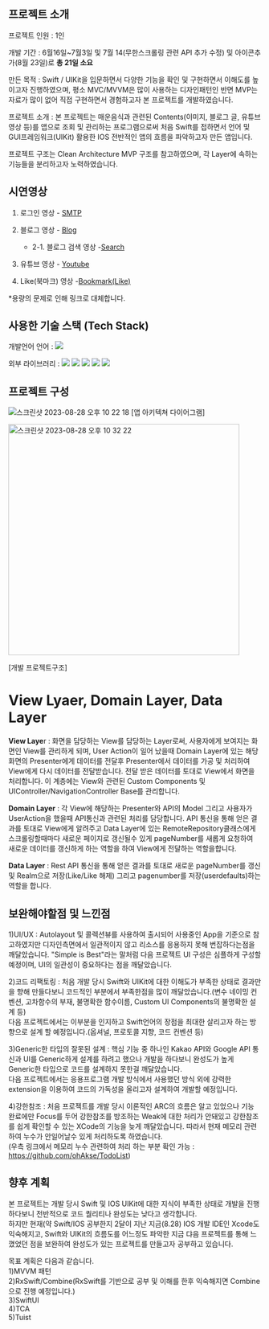 ## 프로젝트 소개
프로젝트 인원 : 1인  

개발 기간 : 6월16일~7월3일 및 7월 14(무한스크롤링 관련 API 추가 수정) 및 아이콘추가(8월 23일)로 **총 21일 소요**  

만든 목적 : Swift / UIKit을 입문하면서 다양한 기능을 확인 및 구현하면서 이해도를 높이고자 진행하였으며, 평소 MVC/MVVM은 많이 사용하는 디자인패턴인 반면 MVP는 자료가 많이 없어 직접 구현하면서 경험하고자 본 프로젝트를 개발하였습니다.  

프로젝트 소개 : 본 프로젝트는 매운음식과 관련된 Contents(이미지, 블로그 글, 유튜브 영상 등)를 앱으로 조회 및 관리하는 프로그램으로써 처음 Swift를 접하면서 언어 및 GUI프레임워크(UIKit) 활용한 IOS 전반적인 앱의 흐름을 파악하고자 만든 앱입니다.  

프로젝트 구조는 Clean Architecture MVP 구조를 참고하였으며, 각 Layer에 속하는 기능들을 분리하고자 노력하였습니다.  


## 시연영상
1. 로그인 영상 - [SMTP](https://drive.google.com/file/d/1uUWimWbzT2hAxA-EKrmXWcTHci48VSnM/view?usp=drive_link)

2. 블로그 영상 - [Blog](https://drive.google.com/file/d/1ZDZatRelbRNYwKvnjk4q8bazHhoMFoE3/view?usp=drive_link)
   - 2-1. 블로그 검색 영상 -[Search](https://drive.google.com/file/d/1QWtG92Ti8MXP4JfMw5jNZmIGqRzbRFCa/view?usp=drive_link)

3. 유튜브 영상 - [Youtube](https://drive.google.com/file/d/1DLKz8rfS4Kpu3IqNwuqnHb9jWTdNoxaI/view?usp=drive_link)

4. Like(북마크) 영상 -[Bookmark(Like)](https://drive.google.com/file/d/1cx4hz9qbRO8vEFsm2-NkzCQL9piVK2EL/view?usp=drive_link)


*용량의 문제로 인해 링크로 대체합니다.

## 사용한 기술 스택 (Tech Stack)
개발언어 언어 : <img src="https://img.shields.io/badge/Swift-F26B00?style=for-the-badge&logo=Swift&logoColor=white">  

외부 라이브러리 : <img src="https://img.shields.io/badge/YoutubeiOSPlayerHelper-D6001C?style=for-the-badge&logo=Youtube&logoColor=white">
<img src="https://img.shields.io/badge/RealmSwift-F26B00?style=for-the-badge&logo=Realm&logoColor=white">
<img src="https://img.shields.io/badge/Alamofire-FF6C37?style=for-the-badge&logo=Framework7&logoColor=white">
<img src="https://img.shields.io/badge/SwiftSMTP-68B604?style=for-the-badge&logo=Swiggy&logoColor=white">
<img src="https://img.shields.io/badge/Tabman-3776AB?style=for-the-badge&logo=Swiper&logoColor=white">


## 프로젝트 구성  
![스크린샷 2023-08-28 오후 10 22 18](https://github.com/ohAkse/Mepvengers/assets/49290883/e2836bf5-60c5-4d28-852f-61f798a1e1af)
[앱 아키텍쳐 다이어그램]    
   

<img width="460" alt="스크린샷 2023-08-28 오후 10 32 22" src="https://github.com/ohAkse/Mepvengers/assets/49290883/3efc0e8a-7d92-42be-b8e6-22e5d256c4bd">

[개발 프로젝트구조]  
# View Lyaer, Domain Layer, Data Layer

**View Laye**r : 화면을 담당하는 View를 담당하는 Layer로써, 사용자에게 보여지는 화면인 View를 관리하게 되며, User Action이 일어 났을때 Domain Layer에 있는 해당 화면의 Presenter에게 데이터를 전달후 Presenter에서 데이터를 가공 및 처리하여 View에게 다시 데이터를 전달받습니다. 전달 받은 데이터를 토대로  View에서 화면을 처리합니다. 이 계층에는 View와 관련된 Custom Components 및 UIController/NavigationController Base를 관리합니다.

**Domain Layer** : 각 View에 해당하는 Presenter와 API의 Model 그리고 사용자가 UserAction을 했을때 API통신과 관련된 처리를 담당합니다. API 통신을 통해 얻은 결과를 토대로 View에게 알려주고 Data Layer에 있는 RemoteRepository클래스에게 스크롤링할때마다 새로운 페이지로 갱신될수 있게 pageNumber를 새롭게 요청하여 새로운 데이터를 갱신하게 하는 역할을 하여 View에게 전달하는 역할을합니다.

**Data Layer** : Rest API 통신을 통해 얻은 결과를 토대로 새로운 pageNumber를 갱신 및 Realm으로 저장(Like/Like 해제) 그리고 pagenumber를 저장(userdefaults)하는 역할을 합니다.


## 보완해야할점 및 느낀점

1)UI/UX : Autolayout 및 콜렉션뷰를 사용하여 출시되어 사용중인 App을 기준으로 참고하였지만 디자인측면에서 일관적이지 않고 리소스를 응용하지 못해 번잡하다는점을 깨달았습니다. "Simple is Best"라는 말처럼 다음 프로젝트 UI 구성은 심플하게 구성할 예정이며, UI의 일관성이 중요하다는 점을 깨달았습니다.

2)코드 리팩토링 : 처음 개발 당시 Swift와 UIKit에 대한 이해도가 부족한 상태로 결과만을 향해 만들다보니 코드적인 부분에서 부족한점을 많이 깨달았습니다.(변수 네이밍 컨벤션, 고차함수의 부재, 불명확한 함수이름, Custom UI Components의 불명확한 설계 등)  
다음 프로젝트에서는 이부분을 인지하고 Swift언어의 장점을 최대한 살리고자 하는 방향으로 설계 할 예정입니다.(옵셔널, 프로토콜 지향, 코드 컨벤션 등)

3)Generic한 타입의 잘못된 설계 : 핵심 기능 중 하나인 Kakao API와 Google API 통신과 UI를 Generic하게 설계를 하려고 했으나 개발을 하다보니 완성도가 높게 Generic한 타입으로 코드를 설계하지 못한걸 깨달았습니다.  
다음 프로젝트에서는 응용프로그램 개발 방식에서 사용했던 방식 외에 강력한 extension을 이용하여 코드의 가독성을 올리고자 설계하여 개발할 예정입니다.

4)강한참조 : 처음 프로젝트를 개발 당시 이론적인 ARC의 흐름은 알고 있었으나 기능 완료에만 Focus를 두어 강한참조를 방조하는 Weak에 대한 처리가 안돼있고 강한참조를 쉽게 확인할 수 있는 XCode의 기능을 늦게 깨달았습니다. 따라서 현재 메모리 관련하여 누수가 안일어날수 있게 처리하도록 하였습니다.  
(우측 링크에서 메모리 누수 관련하여 처리 하는 부분 확인 가능 : https://github.com/ohAkse/TodoList) 


## 향후 계획
본 프로젝트는 개발 당시 Swift 및 IOS UIKit에 대한 지식이 부족한 상태로 개발을 진행하다보니 전반적으로 코드 퀄리티나 완성도는 낮다고 생각합니다.  
하지만 현재(약 Swift/IOS 공부한지 2달이 지난 지금(8.28) IOS 개발 IDE인 Xcode도 익숙해지고, Swift와 UIKit의 흐름도를 어느정도 파악한 지금 댜음 프로젝트를 통해 느꼈었던 점을 보완하여 완성도가 있는 프로젝트를 만들고자 공부하고 있습니다.

목표 계획은 다음과 같습니다.  
1)MVVM 패턴  
2)RxSwift/Combine(RxSwift를 기반으로 공부 및 이해를 한후 익숙해지면 Combine으로 진행 예정입니다.)  
3)SwiftUI  
4)TCA  
5)Tuist  
